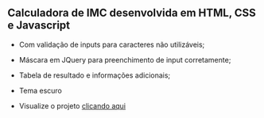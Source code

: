 <h2>Calculadora de IMC desenvolvida em HTML, CSS e Javascript</h2>

* Com validação de inputs para caracteres não utilizáveis;

* Máscara em JQuery para preenchimento de input corretamente;

* Tabela de resultado e informações adicionais;

* Tema escuro

* Visualize o projeto [clicando aqui](https://cleberramalho.github.io/calculadora_imc_app/)
